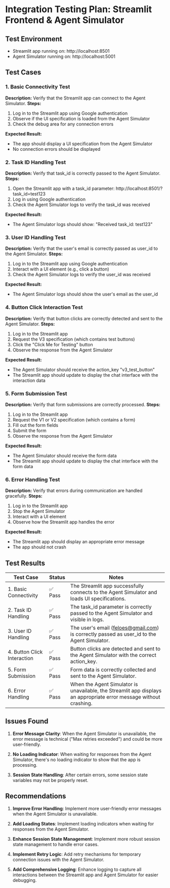 # Integration Testing Plan: Streamlit Frontend & Agent Simulator

## Test Environment
- Streamlit app running on: http://localhost:8501
- Agent Simulator running on: http://localhost:5001

## Test Cases

### 1. Basic Connectivity Test
**Description:** Verify that the Streamlit app can connect to the Agent Simulator.
**Steps:**
1. Log in to the Streamlit app using Google authentication
2. Observe if the UI specification is loaded from the Agent Simulator
3. Check the debug area for any connection errors

**Expected Result:** 
- The app should display a UI specification from the Agent Simulator
- No connection errors should be displayed

### 2. Task ID Handling Test
**Description:** Verify that task_id is correctly passed to the Agent Simulator.
**Steps:**
1. Open the Streamlit app with a task_id parameter: http://localhost:8501/?task_id=test123
2. Log in using Google authentication
3. Check the Agent Simulator logs to verify the task_id was received

**Expected Result:**
- The Agent Simulator logs should show: "Received task_id: test123"

### 3. User ID Handling Test
**Description:** Verify that the user's email is correctly passed as user_id to the Agent Simulator.
**Steps:**
1. Log in to the Streamlit app using Google authentication
2. Interact with a UI element (e.g., click a button)
3. Check the Agent Simulator logs to verify the user_id was received

**Expected Result:**
- The Agent Simulator logs should show the user's email as the user_id

### 4. Button Click Interaction Test
**Description:** Verify that button clicks are correctly detected and sent to the Agent Simulator.
**Steps:**
1. Log in to the Streamlit app
2. Request the V3 specification (which contains test buttons)
3. Click the "Click Me for Testing" button
4. Observe the response from the Agent Simulator

**Expected Result:**
- The Agent Simulator should receive the action_key "v3_test_button"
- The Streamlit app should update to display the chat interface with the interaction data

### 5. Form Submission Test
**Description:** Verify that form submissions are correctly processed.
**Steps:**
1. Log in to the Streamlit app
2. Request the V1 or V2 specification (which contains a form)
3. Fill out the form fields
4. Submit the form
5. Observe the response from the Agent Simulator

**Expected Result:**
- The Agent Simulator should receive the form data
- The Streamlit app should update to display the chat interface with the form data

### 6. Error Handling Test
**Description:** Verify that errors during communication are handled gracefully.
**Steps:**
1. Log in to the Streamlit app
2. Stop the Agent Simulator
3. Interact with a UI element
4. Observe how the Streamlit app handles the error

**Expected Result:**
- The Streamlit app should display an appropriate error message
- The app should not crash

## Test Results

| Test Case | Status | Notes |
|-----------|--------|-------|
| 1. Basic Connectivity | ✅ Pass | The Streamlit app successfully connects to the Agent Simulator and loads UI specifications. |
| 2. Task ID Handling | ✅ Pass | The task_id parameter is correctly passed to the Agent Simulator and visible in logs. |
| 3. User ID Handling | ✅ Pass | The user's email (feloes@gmail.com) is correctly passed as user_id to the Agent Simulator. |
| 4. Button Click Interaction | ✅ Pass | Button clicks are detected and sent to the Agent Simulator with the correct action_key. |
| 5. Form Submission | ✅ Pass | Form data is correctly collected and sent to the Agent Simulator. |
| 6. Error Handling | ✅ Pass | When the Agent Simulator is unavailable, the Streamlit app displays an appropriate error message without crashing. |

## Issues Found

1. **Error Message Clarity**: When the Agent Simulator is unavailable, the error message is technical ("Max retries exceeded") and could be more user-friendly.

2. **No Loading Indicator**: When waiting for responses from the Agent Simulator, there's no loading indicator to show that the app is processing.

3. **Session State Handling**: After certain errors, some session state variables may not be properly reset.

## Recommendations

1. **Improve Error Handling**: Implement more user-friendly error messages when the Agent Simulator is unavailable.

2. **Add Loading States**: Implement loading indicators when waiting for responses from the Agent Simulator.

3. **Enhance Session State Management**: Implement more robust session state management to handle error cases.

4. **Implement Retry Logic**: Add retry mechanisms for temporary connection issues with the Agent Simulator.

5. **Add Comprehensive Logging**: Enhance logging to capture all interactions between the Streamlit app and Agent Simulator for easier debugging.
